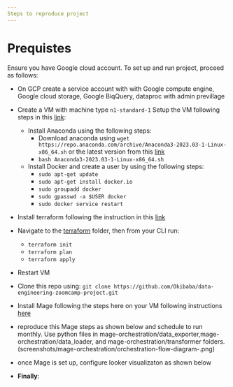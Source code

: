 ```yaml
---
Steps to reproduce project
---
```

# Prequistes
 Ensure you have Google cloud account.
To set up and run project, proceed as follows:
- On GCP create a service account with with Google compute engine, Google cloud storage, Google BiqQuery, dataproc with admin previllage
- Create a VM with machine type `n1-standard-1`  Setup the VM following steps in this [link](https://www.youtube.com/watch?v=ae-CV2KfoN0&list=PL3MmuxUbc_hJed7dXYoJw8DoCuVHhGEQb&index=13&pp=iAQB):
    - Install Anaconda using the following steps:
        - Download anaconda using `wget https://repo.anaconda.com/archive/Anaconda3-2023.03-1-Linux-x86_64.sh` or the latest version from this [link](https://www.anaconda.com/download#downloads)
        - `bash Anaconda3-2023.03-1-Linux-x86_64.sh`
    - Install Docker and create a user by using the following steps:
        - `sudo apt-get update`
        - `sudo apt-get install docker.io`
        - `sudo groupadd docker`
        - `sudo gpasswd -a $USER docker` 
        - `sudo docker service restart`

- Install terraform following the instruction in this [link](https://phoenixnap.com/kb/how-to-install-terraform)
- Navigate to the [terraform]() folder, then from your CLI run:
    - `terraform init`
    - `terraform plan`
    - `terraform apply`
- Restart VM 
- Clone this repo using: `git clone https://github.com/Okibaba/data-engineering-zoomcamp-project.git`
- Install Mage following the steps here on your VM following instructions [here]()
- reproduce this Mage steps as shown below and schedule to run monthly. Use python files in mage-orchestration/data_exporter,mage-orchestration/data_loader, and mage-orchestration/transformer folders.
(screenshots/mage-orchestration/orchestration-flow-diagram-.png)


- once Mage is set up, configure looker visualizaton as shown below
- **Finally**: 
